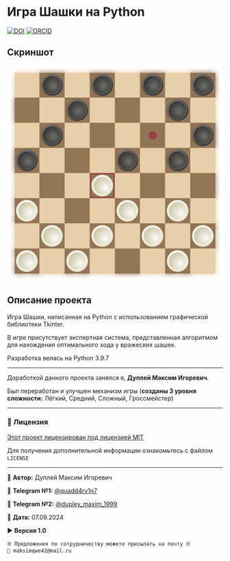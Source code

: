 # Игра Шашки на Python

[![DOI](https://zenodo.org/badge/599624798.svg)](https://doi.org/10.5281/zenodo.17264476)
[![ORCID](https://img.shields.io/badge/ORCID-0009--0007--7605--539X-green?logo=orcid&logoColor=white)](https://orcid.org/0009-0007-7605-539X)

## Скриншот

<p align="center">
  <img src="https://github.com/Kicshikxo/Python-checkers/blob/master/screenshot.png?raw=true" alt="Gameplay screenshot"/>
</p>

## Описание проекта
Игра Шашки, написанная на Python с использованием графической библиотеки Tkinter.

В игре присутствует экспертная система, представленная алгоритмом для нахождения оптимального хода у вражеских шашек.

Разработка велась на Python 3.9.7

---

Доработкой данного проекта занялся я, **Дуплей Максим Игоревич**.

Был переработан и улучшен механизм игры (**созданы 3 уровня сложности:** Лёгкий, Средний, Сложный, Гроссмейстер)

---

### 📄 Лицензия

[Этот проект лицензирован под лицензией MIT](LICENCE)

Для получения дополнительной информации ознакомьтесь с файлом `LICENSE`

---

💼 **Автор:** Дуплей Максим Игоревич

📲 **Telegram №1:** [@quadd4rv1n7](https://t.me/quadd4rv1n7)

📲 **Telegram №2:** [@dupley_maxim_1999](https://t.me/dupley_maxim_1999)

📅 **Дата:** 07.09.2024

▶️ **Версия 1.0**

```textline
※ Предложения по сотрудничеству можете присылать на почту ※
📧 maksimqwe42@mail.ru
```
